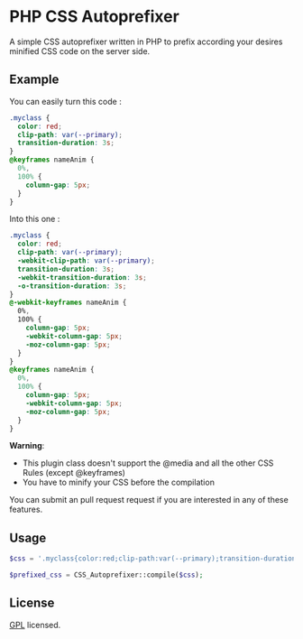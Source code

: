# PHP CSS Autoprefixer
A simple CSS autoprefixer written in PHP to prefix according your desires minified CSS code on the server side.

## Example

You can easily turn this code : 

```css
.myclass {
  color: red;
  clip-path: var(--primary);
  transition-duration: 3s;
}
@keyframes nameAnim {
  0%,
  100% {
    column-gap: 5px;
  }
}

```

Into this one :

```css
.myclass {
  color: red;
  clip-path: var(--primary);
  -webkit-clip-path: var(--primary);
  transition-duration: 3s;
  -webkit-transition-duration: 3s;
  -o-transition-duration: 3s;
}
@-webkit-keyframes nameAnim {
  0%,
  100% {
    column-gap: 5px;
    -webkit-column-gap: 5px;
    -moz-column-gap: 5px;
  }
}
@keyframes nameAnim {
  0%,
  100% {
    column-gap: 5px;
    -webkit-column-gap: 5px;
    -moz-column-gap: 5px;
  }
}
```

**Warning**:
- This plugin class doesn't support the @media and all the other CSS Rules (except @keyframes)
- You have to minify your CSS before the compilation

You can submit an pull request request if you are interested in any of these features.

## Usage
```php
$css = '.myclass{color:red;clip-path:var(--primary);transition-duration:3s;}@keyframes nameAnim{0%,100%{column-gap:5px;}}';

$prefixed_css = CSS_Autoprefixer::compile($css);
```

## License

[GPL](https://www.gnu.org/licenses/gpl-3.0.html) licensed.